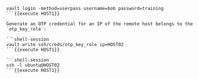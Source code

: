 ```shell-session
vault login -method=userpass username=bob password=training
```{{execute HOST1}}

Generate an OTP credential for an IP of the remote host belongs to the
`otp_key_role`:

```shell-session
vault write ssh/creds/otp_key_role ip=HOST02
```{{execute HOST1}}

```shell-session
ssh -l ubuntu@HOST02
```{{execute HOST1}}
